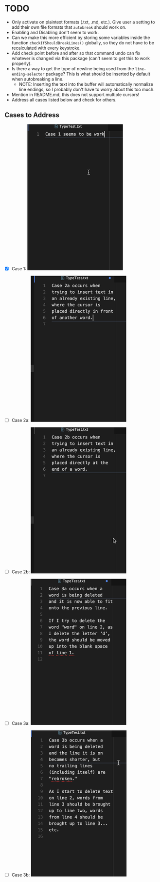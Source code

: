# TODO

- Only activate on plaintext formats (.txt, .md, etc.).  Give user a setting to
  add their own file formats that `autobreak` should work on.
- Enabling and Disabling don't seem to work.
- Can we make this more efficient by storing some variables inside the function
  `checkIfShouldBreakLines()` globally, so they do not have to be recalculated
  with every keystroke.
- Add check point before and after so that command undo can fix whatever is
  changed via this package (can't seem to get this to work properly).
- Is there a way to get the type of newline being used from the
  `line-ending-selector` package?  This is what should be inserted by default
  when autobreaking a line.
    - NOTE: Inserting the text into the buffer will automatically normalize
      line endings, so I probably don't have to worry about this too much.
- Mention in README.md, this does not support multiple cursors!
- Address all cases listed below and check for others.

## Cases to Address

- [X] Case 1:
![Case 1](cases_gif/case_1.gif)

- [ ] Case 2a:
![Case 2a](cases_gif/case_2a.gif)

- [ ] Case 2b:
![Case 2b](cases_gif/case_2b.gif)

- [ ] Case 3a:
![Case 3a](cases_gif/case_3a.gif)

- [ ] Case 3b:
![Case 3b](cases_gif/case_3b.gif)
